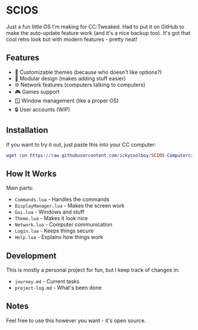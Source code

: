 # SCIOS

Just a fun little OS I'm making for CC:Tweaked. Had to put it on GitHub to make the auto-update feature work (and it's a nice backup too). It's got that cool retro look but with modern features - pretty neat!

## Features

- 🎨 Customizable themes (because who doesn't like options?)
- 🧩 Modular design (makes adding stuff easier)
- 🌐 Network features (computers talking to computers)
- 🎮 Games support 
- 🪟 Window management (like a proper OS)
- 🔒 User accounts (WIP)

## Installation

If you want to try it out, just paste this into your CC computer:
```lua
wget run https://raw.githubusercontent.com/ickycoolboy/SCIOS-Computercraft/Github-updating-test/Installer.lua
```

## How It Works

Main parts:
- `Commands.lua` - Handles the commands
- `DisplayManager.lua` - Makes the screen work
- `Gui.lua` - Windows and stuff
- `Theme.lua` - Makes it look nice
- `Network.lua` - Computer communication
- `Login.lua` - Keeps things secure
- `Help.lua` - Explains how things work

## Development

This is mostly a personal project for fun, but I keep track of changes in:
- `journey.md` - Current tasks
- `project-log.md` - What's been done

## Notes

Feel free to use this however you want - it's open source.
